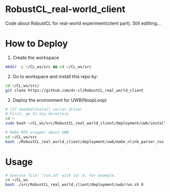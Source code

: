 # RobustCL_real-world_client
Code about RobustCL for real-world experiment(client part). Still editting...

# How to Deploy
1. Create the workspace
```bash
mkdir -p ~/CL_ws/src && cd ~/CL_ws/src
```
2. Go to workspace and install this repo by:
```bash
cd ~/CL_ws/src/
git clone https://github.com/dc-cl/RobustCL_real_world_client
```

2. Deploy the environment for UWB(NoopLoop)
```bash
# (If needed)Install serial driver
# First, go to any directory
cd ~
sudo bash ~/CL_ws/src/RobustCL_real_world_client/deployment/uwb/install_serial_driver.sh

# Make ROS wrapper about UWB
cd ~/CL_ws/src
bash ./RobustCL_real_world_client/deployment/uwb/make_nlink_parser_ros.sh
```

# Usage
```bash
# Execute file: "run.sh" with id: 0, for example.
cd ~/CL_ws
bash ./src/RobustCL_real_world_client/deployment/uwb/run.sh 0
```

